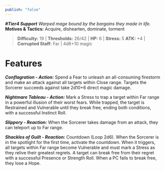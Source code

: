 ```yaml
---
publish: "false"
---
```

***#Tier4 Support***
*Warped mage bound by the bargains they made in life.*
**Motives & Tactics:** Acquire, dishearten, dominate, torment

> **Difficulty:** 19 | **Thresholds:** 26/42 | **HP:** 6 | **Stress:** 5
> **ATK:** +4 | **Corrupted Staff:** Far | 4d6+10 magic

# Features

***Conflagration - Action:*** Spend a Fear to unleash an all-consuming firestorm and make an attack against all targets within Close range. Targets the Sorcerer succeeds against take 2d10+6 direct magic damage.

***Nightmare Tableau - Action:*** Mark a Stress to trap a target within Far range in a powerful illusion of their worst fears. While trapped, the target is Restrained and Vulnerable until they break free, ending both conditions, with a successful Instinct Roll.

***Slippery - Reaction:*** When the Sorcerer takes damage from an attack, they can teleport up to Far range.

***Shackles of Guilt - Reaction:*** Countdown (Loop 2d6). When the Sorcerer is in the spotlight for the first time, activate the countdown. When it triggers, all targets within Far range become Vulnerable and must mark a Stress as they relive their greatest regrets. A target can break free from their regret with a successful Presence or Strength Roll. When a PC fails to break free, they lose a Hope.
